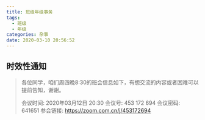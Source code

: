 ```yaml
---
title: 班级年级事务
tags:
  - 班级
  - 年级
categories: 杂事
date: 2020-03-10 20:56:52
---
```


## 时效性通知

> 各位同学，咱们周四晚8:30的班会信息如下，有想交流的内容或者困难可以提前告知，谢谢。
>
> 会议时间: 2020年03月12日 20:30
> 会议号: 453 172 694
> 会议密码: 641651
> 参会链接: <https://zoom.com.cn/j/453172694>

<!--more-->
